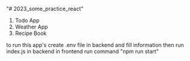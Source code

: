 "# 2023_some_practice_react" 
1. Todo App
2. Weather App
3. Recipe Book

to run this app's
create .env file in backend and fill information
then
run index.js in backend
in frontend run command "npm run start"